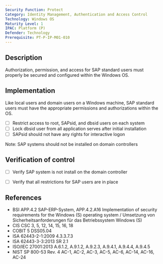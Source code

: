 ```yaml
---
Security Function: Protect
Category: Identity Management, Authentication and Access Control
Technology: Windows OS
Maturity Level: 1
IPAC: Platform (P)
Defender: Technology
Prerequisite: PT-P-IP-M01-010
---
```


## Description

Authorization, permission, and access for SAP standard users must properly be secured and configured within the Windows OS.

## Implementation

Like local users and domain users on a Windows machine, SAP standard users must have the appropriate permissions and authorizations within the OS.

- [ ] Restrict access to root, SAPsid, and dbsid users on each system  
- [ ] Lock dbsid user from all application serves after initial installation
- [ ] SAPsid should not have any rights for interactive logon

Note: SAP systems should not be installed on domain controllers

## Verification of control

- [ ] Verify SAP system is not install on the domain controller
- [ ] Verify that all restrictions for SAP users are in place


## References
- BSI APP.4.2 SAP-ERP-System, APP.4.2.A16 Implementation of security requirements for the Windows (S) operating system / Umsetzung von Sicherheitsanforderungen für das Betriebssystem Windows (S)
- CIS CSC 3, 5, 12, 14, 15, 16, 18
- COBIT 5 DSS05.04
- ISA 62443-2-1:2009 4.3.3.7.3
- ISA 62443-3-3:2013 SR 2.1
- ISO/IEC 27001:2013 A.6.1.2, A.9.1.2, A.9.2.3, A.9.4.1, A.9.4.4, A.9.4.5
- NIST SP 800-53 Rev. 4 AC-1, AC-2, AC-3, AC-5, AC-6, AC-14, AC-16, AC-24
